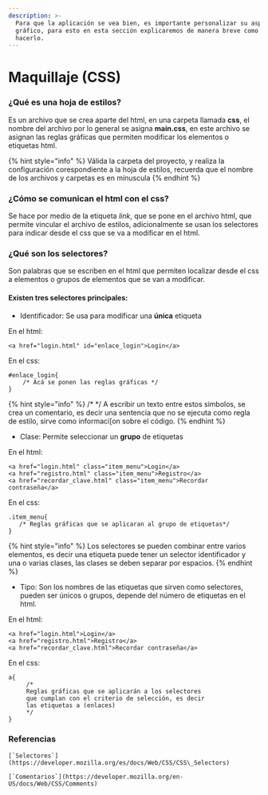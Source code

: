 ```yaml
---
description: >-
  Para que la aplicación se vea bien, es importante personalizar su aspecto
  gráfico, para esto en esta sección explicaremos de manera breve como podemos
  hacerlo.
---
```


# Maquillaje (CSS)

### ¿Qué es una hoja de estilos?

Es un archivo que se crea aparte del html, en una carpeta llamada **css**, el nombre del archivo por lo general se asigna **main.css**, en este archivo se asignan las reglas gráficas que permiten modificar los elementos o etiquetas html.

{% hint style="info" %}
Válida la carpeta del proyecto, y realiza la configuración corespondiente a la hoja de estilos, recuerda que el nombre de los archivos y carpetas es en mínuscula
{% endhint %}

### **¿Cómo se comunican el html con el css?**

Se hace por medio de la etiqueta _link_, que se pone en el archivo html, que permite vincular el archivo de estilos, adicionalmente se usan los selectores para indicar desde el css que se va a modificar en el html.

### **¿Qué son los selectores?**

Son palabras que se escriben en el html que permiten localizar desde el css a elementos o grupos de elementos que se van a modificar.

#### Existen tres selectores principales:

* Identificador: Se usa para modificar una **única** etiqueta

En el html:

```
<a href="login.html" id="enlace_login">Login</a>
```

En el css:

```
#enlace_login{
    /* Acá se ponen las reglas gráficas */
}
```

{% hint style="info" %}
/\* \*/ A escribir un texto entre estos simbolos, se crea un comentario, es decir una sentencia que no se ejecuta como regla de estilo, sirve como informaci\[on sobre el código.
{% endhint %}

* Clase: Permite seleccionar un **grupo** de etiquetas

En el html:

```
<a href="login.html" class="item_menu">Login</a>
<a href="registro.html" class="item_menu">Registro</a>
<a href="recordar_clave.html" class="item_menu">Recordar contraseña</a>
```

En el css:

```
.item_menu{
   /* Reglas gráficas que se aplicaran al grupo de etiquetas*/
}
```

{% hint style="info" %}
Los selectores se pueden combinar entre varios elementos, es decir una etiqueta puede tener un selector identificador y una o varias clases, las clases se deben separar por espacios.
{% endhint %}

* Tipo: Son los nombres de las etiquetas que sirven como selectores, pueden ser únicos o grupos, depende del número de etiquetas en el html.

En el html:

```
<a href="login.html">Login</a>
<a href="registro.html">Registro</a>
<a href="recordar_clave.html">Recordar contraseña</a>
```

En el css:

```
a{
     /* 
     Reglas gráficas que se aplicarán a los selectores 
     que cumplan con el criterio de selección, es decir
     las etiquetas a (enlaces)          
     */
}
```

### Referencias

``[`Selectores`](https://developer.mozilla.org/es/docs/Web/CSS/CSS\_Selectors)``

``[`Comentarios`](https://developer.mozilla.org/en-US/docs/Web/CSS/Comments)``
